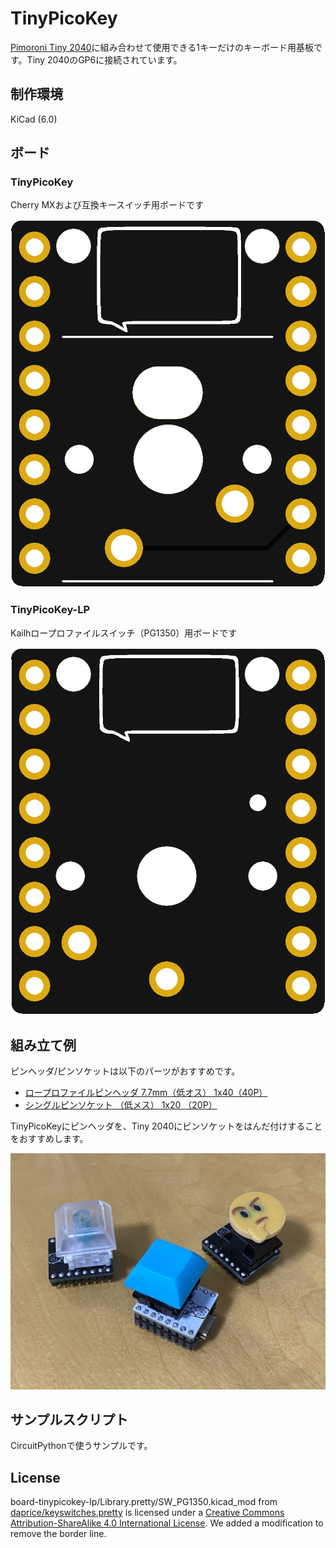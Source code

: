 # TinyPicoKey

[Pimoroni Tiny 2040](https://shop.pimoroni.com/products/tiny-2040)に組み合わせて使用できる1キーだけのキーボード用基板です。Tiny 2040のGP6に接続されています。

## 制作環境

KiCad (6.0)

## ボード

### TinyPicoKey

Cherry MXおよび互換キースイッチ用ボードです

![board](tinypicokey-board-rev3.png)

### TinyPicoKey-LP

Kailhロープロファイルスイッチ（PG1350）用ボードです

![board-lp](tinypicokey-lp-board-rev1.png)

## 組み立て例

ピンヘッダ/ピンソケットは以下のパーツがおすすめです。

* [ロープロファイルピンヘッダ 7.7mm（低オス） 1x40（40P）](https://akizukidenshi.com/catalog/g/gC-02900/)
* [シングルピンソケット （低メス） 1x20 （20P）](https://akizukidenshi.com/catalog/g/gC-03138/)

TinyPicoKeyにピンヘッダを、Tiny 2040にピンソケットをはんだ付けすることをおすすめします。

![board](tinypicokey-photo.jpg)

## サンプルスクリプト

CircuitPythonで使うサンプルです。

## License

board-tinypicokey-lp/Library.pretty/SW_PG1350.kicad_mod from [daprice/keyswitches.pretty](https://github.com/daprice/keyswitches.pretty) is licensed under a [Creative Commons Attribution-ShareAlike 4.0 International License](https://creativecommons.org/licenses/by-sa/4.0/). We added a modification to remove the border line.
